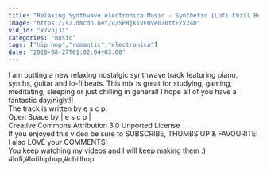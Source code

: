 ```yaml
---
title: "Relaxing Synthwave electronica Music - Synthetic [Lofi Chill Beats]"
image: "https://s2.dmcdn.net/v/SPRjk1VF0Ve070ttE/x240"
vid_id: "x7vnj3i"
categories: "music"
tags: ["hip hop","romantic","electronica"]
date: "2020-08-27T01:02:04+03:00"
---
```

I am putting a new relaxing nostalgic synthwave track featuring piano, synths, guitar and lo-fi beats. This mix is great for studying, gaming, meditating, sleeping or just chilling in general! I hope all of you have a fantastic day/night!!  <br>The track is written by e s c p.  <br>Open Space by | e s c p |   <br>Creative Commons Attribution 3.0 Unported License  <br>If you enjoyed this video be sure to SUBSCRIBE, THUMBS UP &amp; FAVOURITE!  <br>I also LOVE your COMMENTS!  <br>You keep watching my videos and I will keep making them :)  <br>#lofi,#lofihiphop,#chillhop
